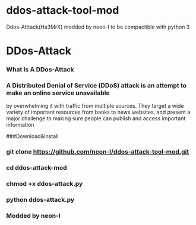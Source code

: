 # ddos-attack-tool-mod
Ddos-Atttack(Ha3MrX) modded by neon-l to be compactible with python 3
# DDos-Attack 
### What Is A DDos-Attack

### A Distributed Denial of Service (DDoS) attack is an attempt to make an online service unavailable 
by overwhelming it with traffic from multiple sources. They target a wide variety of important resources
from banks to news websites, and present a major challenge to making sure people can publish and access important information

###Download&Install

### git clone https://github.com/neon-l/ddos-attack-tool-mod.git

### cd ddos-attack-mod

### chmod +x ddos-attack.py

### python ddos-attack.py

### Modded by neon-l
